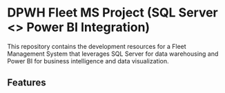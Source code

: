 # DPWH Fleet MS Project (SQL Server <> Power BI Integration)
This repository contains the development resources for a Fleet Management System that leverages SQL Server for data warehousing and Power BI for business intelligence and data visualization.

## Features
